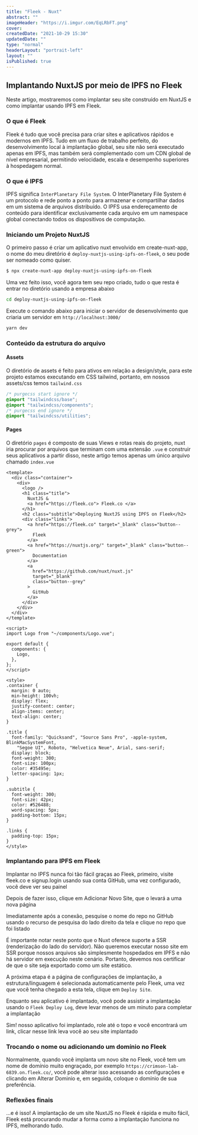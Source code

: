 ```yaml
---
title: "Fleek - Nuxt"
abstract: ""
imageHeader: "https://i.imgur.com/EqLRbFT.png"
cover:
createdDate: "2021-10-29 15:30"
updatedDate: ""
type: "normal"
headerLayout: "portrait-left"
layout: ""
isPublished: true
---
```


## Implantando NuxtJS por meio de IPFS no Fleek

Neste artigo, mostraremos como implantar seu site construído em NuxtJS e como implantar usando IPFS em Fleek.

### O que é Fleek

Fleek é tudo que você precisa para criar sites e aplicativos rápidos e modernos em IPFS. Tudo em um fluxo de trabalho perfeito, do desenvolvimento local à implantação global, seu site não será executado apenas em IPFS, mas também será complementado com um CDN global de nível empresarial, permitindo velocidade, escala e desempenho superiores à hospedagem normal.

### O que é IPFS

IPFS significa `InterPlanetary File System`. O InterPlanetary File System é um protocolo e rede ponto a ponto para armazenar e compartilhar dados em um sistema de arquivos distribuído. O IPFS usa endereçamento de conteúdo para identificar exclusivamente cada arquivo em um namespace global conectando todos os dispositivos de computação.

### Iniciando um Projeto NuxtJS

O primeiro passo é criar um aplicativo nuxt envolvido em create-nuxt-app, o nome do meu diretório é `deploy-nuxtjs-using-ipfs-on-fleek`, o seu pode ser nomeado como quiser.

```bash
$ npx create-nuxt-app deploy-nuxtjs-using-ipfs-on-fleek
```

Uma vez feito isso, você agora tem seu repo criado, tudo o que resta é entrar no diretório usando a empresa abaixo

```bash
cd deploy-nuxtjs-using-ipfs-on-fleek
```

Execute o comando abaixo para iniciar o servidor de desenvolvimento que criaria um servidor em `http://localhost:3000/`

```bash
yarn dev
```

### Conteúdo da estrutura do arquivo

#### Assets

O diretório de assets é feito para ativos em relação a design/style, para este projeto estamos executando em CSS tailwind, portanto, em nossos assets/css temos `tailwind.css`

```scss
/* purgecss start ignore */
@import "tailwindcss/base";
@import "tailwindcss/components";
/* purgecss end ignore */
@import "tailwindcss/utilities";
```

#### Pages

O diretório `pages` é composto de suas Views e rotas reais do projeto, nuxt iria procurar por arquivos que terminam com uma extensão `.vue` e construir seus aplicativos a partir disso, neste artigo temos apenas um único arquivo chamado `index.vue`

```vue
<template>
  <div class="container">
    <div>
      <logo />
      <h1 class="title">
        NuxtJS &
        <a href="https://fleek.co"> Fleek.co </a>
      </h1>
      <h2 class="subtitle">Deploying NuxtJS using IPFS on Fleek</h2>
      <div class="links">
        <a href="https://fleek.co" target="_blank" class="button--grey">
          Fleek
        </a>
        <a href="https://nuxtjs.org/" target="_blank" class="button--green">
          Documentation
        </a>
        <a
          href="https://github.com/nuxt/nuxt.js"
          target="_blank"
          class="button--grey"
        >
          GitHub
        </a>
      </div>
    </div>
  </div>
</template>

<script>
import Logo from "~/components/Logo.vue";

export default {
  components: {
    Logo,
  },
};
</script>

<style>
.container {
  margin: 0 auto;
  min-height: 100vh;
  display: flex;
  justify-content: center;
  align-items: center;
  text-align: center;
}

.title {
  font-family: "Quicksand", "Source Sans Pro", -apple-system, BlinkMacSystemFont,
    "Segoe UI", Roboto, "Helvetica Neue", Arial, sans-serif;
  display: block;
  font-weight: 300;
  font-size: 100px;
  color: #35495e;
  letter-spacing: 1px;
}

.subtitle {
  font-weight: 300;
  font-size: 42px;
  color: #526488;
  word-spacing: 5px;
  padding-bottom: 15px;
}

.links {
  padding-top: 15px;
}
</style>
```

### Implantando para IPFS em Fleek

Implantar no IPFS nunca foi tão fácil graças ao Fleek, primeiro, visite fleek.co e signup.login usando sua conta GitHub, uma vez configurado, você deve ver seu painel

Depois de fazer isso, clique em Adicionar Novo Site, que o levará a uma nova página

Imediatamente após a conexão, pesquise o nome do repo no GitHub usando o recurso de pesquisa do lado direito da tela e clique no repo que foi listado

É importante notar neste ponto que o Nuxt oferece suporte a SSR (renderização do lado do servidor). Não queremos executar nosso site em SSR porque nossos arquivos são simplesmente hospedados em IPFS e não há servidor em execução neste cenário. Portanto, devemos nos certificar de que o site seja exportado como um site estático.

A próxima etapa é a página de configurações de implantação, a estrutura/linguagem é selecionada automaticamente pelo Fleek, uma vez que você tenha chegado a esta tela, clique em `Deploy Site`.

Enquanto seu aplicativo é implantado, você pode assistir a implantação usando o `Fleek Deploy Log`, deve levar menos de um minuto para completar a implantação

Sim! nosso aplicativo foi implantado, role até o topo e você encontrará um link, clicar nesse link leva você ao seu site implantado

### Trocando o nome ou adicionando um domínio no Fleek

Normalmente, quando você implanta um novo site no Fleek, você tem um nome de domínio muito engraçado, por exemplo `https://crimson-lab-6839.on.fleek.co/`, você pode alterar isso acessando as configurações e clicando em Alterar Dominio e, em seguida, coloque o domínio de sua preferência.

### Reflexões finais

…e é isso! A implantação de um site NuxtJS no Fleek é rápida e muito fácil, Fleek está procurando mudar a forma como a implantação funciona no IPFS, melhorando tudo.
